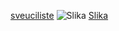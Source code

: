 [sveuciliste](https://www.unizd.hr/)
![Slika](https://hr.wikipedia.org/wiki/Pingvini#/media/Datoteka:Koenigspinguine.jpg)
[Slika](https://hr.wikipedia.org/wiki/Pingvini#/media/Datoteka:Koenigspinguine.jpg)
